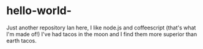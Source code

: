 # hello-world-
Just another repository
Ian here, I like node.js and coffeescript (that's what I'm made of!)
I've had tacos in the moon and I find them more superior than earth tacos.
